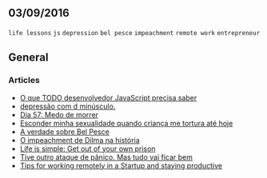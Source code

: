 03/09/2016
----------

`life lessons` `js` `depression` `bel pesce` `impeachment` `remote work` `entrepreneur`

## General

### Articles

- [O que TODO desenvolvedor JavaScript precisa saber](https://medium.com/@matheusml/o-que-todo-desenvolvedor-javascript-precisa-saber-2cc33daedb86)
- [depressão com d minúsculo.](https://medium.com/@ronaldrios/depress%C3%A3o-com-d-min%C3%BAsculo-bf2503a20c2f)
- [Dia 57: Medo de morrer](https://medium.com/um-dia-na-vida/dia-57-medo-de-morrer-b14425ae6fea)
- [Esconder minha sexualidade quando criança me tortura até hoje](https://trendr.com.br/esconder-minha-sexualidade-quando-crianca-me-tortura-ate-hoje-75293a43787a)
- [A verdade sobre Bel Pesce](https://medium.com/@belpesce/a-verdade-sobre-bel-pesce-82c706e16b4a)
- [O impeachment de Dilma na história](https://medium.com/@PedroDoria/o-impeachment-de-dilma-na-hist%C3%B3ria-cb7bcac2b714)
- [Life is simple: Get out of your own prison](https://medium.com/the-mission/life-is-simple-get-out-of-our-own-prison-50b40c41f100)
- [Tive outro ataque de pânico. Mas tudo vai ficar bem](https://trendr.com.br/tive-outro-ataque-de-panico-mas-tudo-vai-ficar-bem-180e9af8eda4)
- [Tips for working remotely in a Startup and staying productive](https://productive.speedlancer.com/tips-for-working-remotely-in-a-startup-and-staying-productive-dc5ae308c0f9)
